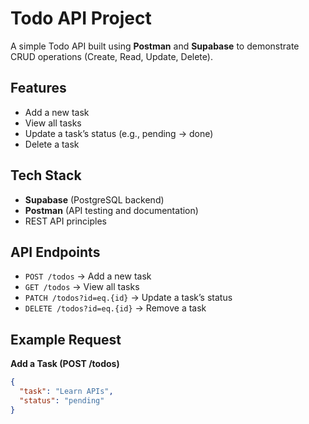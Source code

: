 # Todo API Project  

A simple Todo API built using **Postman** and **Supabase** to demonstrate CRUD operations (Create, Read, Update, Delete).  

## Features  
- Add a new task  
- View all tasks  
- Update a task’s status (e.g., pending → done)  
- Delete a task  

## Tech Stack  
- **Supabase** (PostgreSQL backend)  
- **Postman** (API testing and documentation)  
- REST API principles  

## API Endpoints  
- `POST /todos` → Add a new task  
- `GET /todos` → View all tasks  
- `PATCH /todos?id=eq.{id}` → Update a task’s status  
- `DELETE /todos?id=eq.{id}` → Remove a task  

## Example Request  
**Add a Task (POST /todos)**  
```json
{
  "task": "Learn APIs",
  "status": "pending"
}
